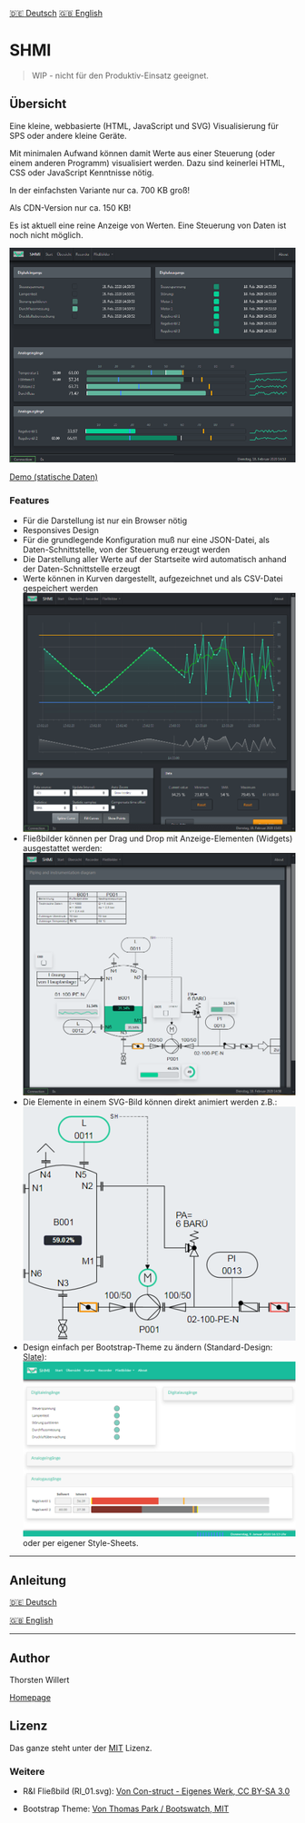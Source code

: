 [:de: Deutsch](https://thwillert.github.io/SHMI/) [:gb: English](https://thwillert.github.io/SHMI/index_en.html)

# SHMI

> WIP - nicht für den Produktiv-Einsatz geeignet.


## Übersicht

Eine kleine, webbasierte (HTML, JavaScript und SVG) Visualisierung für SPS oder andere kleine Geräte.

Mit minimalen Aufwand können damit Werte aus einer Steuerung (oder einem anderen Programm) visualisiert werden.
Dazu sind keinerlei HTML, CSS oder JavaScript Kenntnisse nötig.

In der einfachsten Variante nur ca. 700 KB groß!

Als CDN-Version nur ca. 150 KB!

Es ist aktuell eine reine Anzeige von Werten. Eine Steuerung von Daten ist noch nicht möglich.

![Start](/docs/images/SHMI_index.png)

[Demo (statische Daten)](http://shmi.thorsten-willert.de/)

### Features

- Für die Darstellung ist nur ein Browser nötig
- Responsives Design
- Für die grundlegende Konfiguration muß nur eine JSON-Datei, als Daten-Schnittstelle, von der Steuerung erzeugt werden
- Die Darstellung aller Werte auf der Startseite wird automatisch anhand der Daten-Schnittstelle erzeugt
- Werte können in Kurven dargestellt, aufgezeichnet und als CSV-Datei gespeichert werden
![Start](/docs/images/SHMI_Recorder_2.png)
- Fließbilder können per Drag und Drop mit Anzeige-Elementen (Widgets) ausgestattet werden:
![Start](/docs/images/SHMI_RI_1.png)
- Die Elemente in einem SVG-Bild können direkt animiert werden z.B.:
![Start](/docs/images/SHMI_RI_03.png)
- Design einfach per Bootstrap-Theme zu ändern (Standard-Design: [Slate](https://bootswatch.com/slate/)):
![Start](/docs/images/SHMI_index_02.png)
  oder per eigener Style-Sheets.
___

## Anleitung

[:de: Deutsch](https://thwillert.github.io/SHMI/)

[:gb: English](https://thwillert.github.io/SHMI/index_en.html)

 ___

## Author
Thorsten Willert

[Homepage](https://www.thorsten-willert.de/software/shmi)

## Lizenz
Das ganze steht unter der [MIT](https://github.com/THWillert/SHMI/blob/master/LICENSE) Lizenz.

### Weitere
- R&I Fließbild (RI_01.svg): [Von Con-struct - Eigenes Werk, CC BY-SA 3.0](https://commons.wikimedia.org/w/index.php?curid=18266732)

- Bootstrap Theme: [Von Thomas Park / Bootswatch, MIT](https://github.com/thomaspark/bootswatch)
